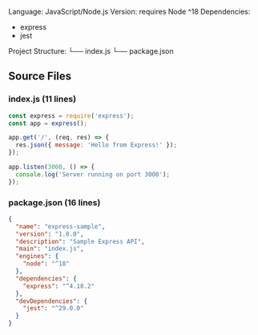 Language: JavaScript/Node.js
Version: requires Node ^18
Dependencies:
  - express
  - jest

Project Structure:
└── index.js
└── package.json


## Source Files

### index.js (11 lines)
```js
const express = require('express');
const app = express();

app.get('/', (req, res) => {
  res.json({ message: 'Hello from Express!' });
});

app.listen(3000, () => {
  console.log('Server running on port 3000');
});

```

### package.json (16 lines)
```json
{
  "name": "express-sample",
  "version": "1.0.0",
  "description": "Sample Express API",
  "main": "index.js",
  "engines": {
    "node": "^18"
  },
  "dependencies": {
    "express": "^4.18.2"
  },
  "devDependencies": {
    "jest": "^29.0.0"
  }
}

```
